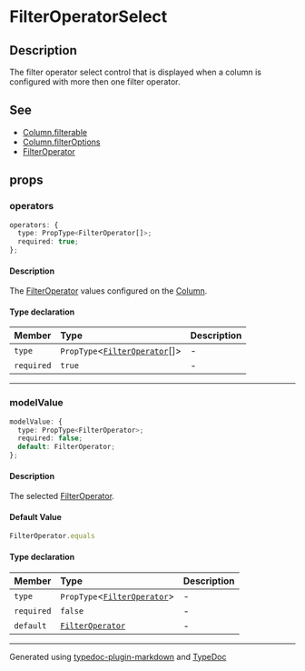 # FilterOperatorSelect

## Description

The filter operator select control that is displayed when a column
is configured with more then one filter operator.

## See

 - [Column.filterable](../interfaces/Column.md#filterable)
 - [Column.filterOptions](../interfaces/Column.md#filteroptions)
 - [FilterOperator](../enumerations/FilterOperator.md)

## props

### operators

```ts
operators: {
  type: PropType<FilterOperator[]>;
  required: true;
};
```

#### Description

The [FilterOperator](../enumerations/FilterOperator.md) values configured on the [Column](../interfaces/Column.md).

#### Type declaration

| Member | Type | Description |
| :------ | :------ | :------ |
| `type` | `PropType`\<[`FilterOperator`](../enumerations/FilterOperator.md)[]\> | - |
| `required` | `true` | - |

***

### modelValue

```ts
modelValue: {
  type: PropType<FilterOperator>;
  required: false;
  default: FilterOperator;
};
```

#### Description

The selected [FilterOperator](../enumerations/FilterOperator.md).

#### Default Value

```ts
FilterOperator.equals
```

#### Type declaration

| Member | Type | Description |
| :------ | :------ | :------ |
| `type` | `PropType`\<[`FilterOperator`](../enumerations/FilterOperator.md)\> | - |
| `required` | `false` | - |
| `default` | [`FilterOperator`](../enumerations/FilterOperator.md) | - |

***

Generated using [typedoc-plugin-markdown](https://www.npmjs.com/package/typedoc-plugin-markdown) and [TypeDoc](https://typedoc.org/)
